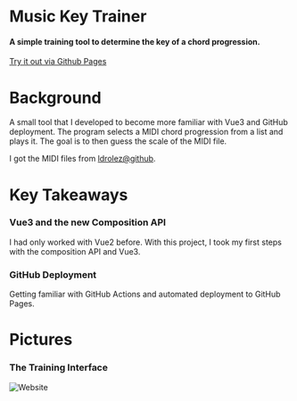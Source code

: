 # Music Key Trainer
#### A simple training tool to determine the key of a chord progression.

[Try it out via Github Pages](https://adrianjoshua-strutt.github.io/music-key-trainer/)

# Background

A small tool that I developed to become more familiar with Vue3 and GitHub deployment. 
The program selects a MIDI chord progression from a list and plays it. 
The goal is to then guess the scale of the MIDI file.

I got the MIDI files from [ldrolez@github](https://github.com/ldrolez/free-midi-chords/releases).

# Key Takeaways
### Vue3 and the new Composition API
I had only worked with Vue2 before. With this project, I took my first steps with the composition API and Vue3.
### GitHub Deployment
Getting familiar with GitHub Actions and automated deployment to GitHub Pages.

# Pictures

### The Training Interface

![Website](./docs/training.png?raw=true "Website")
